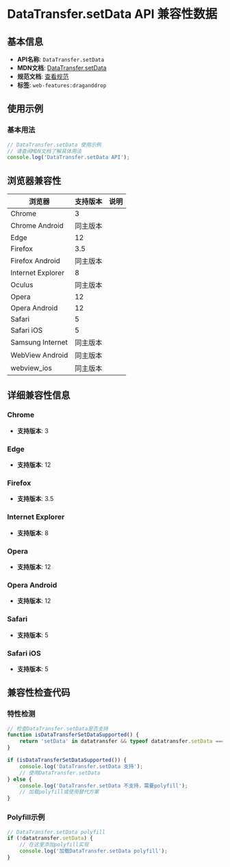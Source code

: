 # DataTransfer.setData API 兼容性数据

## 基本信息

- **API名称**: `DataTransfer.setData`
- **MDN文档**: [DataTransfer.setData](https://developer.mozilla.org/docs/Web/API/DataTransfer/setData)
- **规范文档**: [查看规范](https://html.spec.whatwg.org/multipage/dnd.html#dom-datatransfer-setdata-dev)
- **标签**: `web-features:draganddrop`

## 使用示例

### 基本用法

```javascript
// DataTransfer.setData 使用示例
// 请查阅MDN文档了解具体用法
console.log('DataTransfer.setData API');
```

## 浏览器兼容性

| 浏览器 | 支持版本 | 说明 |
|--------|----------|------|
| Chrome | 3 |  |
| Chrome Android | 同主版本 |  |
| Edge | 12 |  |
| Firefox | 3.5 |  |
| Firefox Android | 同主版本 |  |
| Internet Explorer | 8 |  |
| Oculus | 同主版本 |  |
| Opera | 12 |  |
| Opera Android | 12 |  |
| Safari | 5 |  |
| Safari iOS | 5 |  |
| Samsung Internet | 同主版本 |  |
| WebView Android | 同主版本 |  |
| webview_ios | 同主版本 |  |

## 详细兼容性信息

### Chrome

- **支持版本**: 3

### Edge

- **支持版本**: 12

### Firefox

- **支持版本**: 3.5

### Internet Explorer

- **支持版本**: 8

### Opera

- **支持版本**: 12

### Opera Android

- **支持版本**: 12

### Safari

- **支持版本**: 5

### Safari iOS

- **支持版本**: 5

## 兼容性检查代码

### 特性检测

```javascript
// 检查DataTransfer.setData是否支持
function isDataTransferSetDataSupported() {
    return 'setData' in datatransfer && typeof datatransfer.setData === 'function';
}

if (isDataTransferSetDataSupported()) {
    console.log('DataTransfer.setData 支持');
    // 使用DataTransfer.setData
} else {
    console.log('DataTransfer.setData 不支持，需要polyfill');
    // 加载polyfill或使用替代方案
}
```

### Polyfill示例

```javascript
// DataTransfer.setData polyfill
if (!datatransfer.setData) {
    // 在这里添加polyfill实现
    console.log('加载DataTransfer.setData polyfill');
}
```

